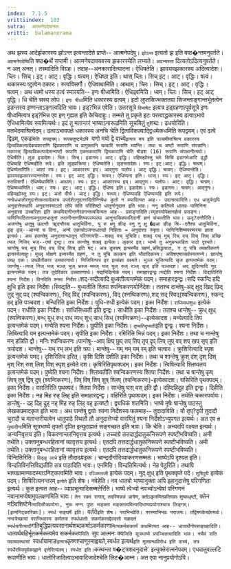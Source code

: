 ```yaml
---
index:  7.1.5
vrittiindex:  103
sutra:  आत्मनेपदेष्वनतः
vritti:  balamanorama 
---
```


अथ झस्य आदेर्झकारस्य झोऽन्त इत्यन्तादेशे प्राप्ते-- आत्मनेपदेषु। `झोऽन्त` इत्यतो झ इति षष्ठ�न्तमनुवर्तते। `आत्मनेपदेष्वि`ति षष्ठ�र्थे सप्तमी। आत्मनेपदावयवस्य झकारस्येति लभ्यते। `अदभ्यस्ता` दित्यतोऽदित्यनुवर्तते। न अत् अनत्। तस्मादिति विग्रहः। तदाह--अनकारादित्यादना। ऐधिषतेति। झावयवझकारस्य अदित्यादेशः। च्लिः। सिच्। इट्। आट्। वृद्धिः। षत्वम्। ऐधिष्ठा इति। थास् च्लिः। सिच् इट्। आट्। वृद्धिः। षत्वं। थकारस्य ष्टुत्वेन ठकारः। रुत्वविसर्गौ। ऐधिषाथामिति। आथाम्। च्लिः। सिच्। इट्। आट्। वृद्धिः। षत्वम्। अथ ध्वमो धस्य ठत्वं स्मारयति-- इणः षीध्वमिति। ऐधिढ्वमिति। ध्वम्। च्लिः। सिच्। इट् आट् वृद्धिः। धि चेति सस्य लोपः। `इणः षीध्व`मिति धकारस्य ढत्वम्। इटो लुप्तसिज्भक्ततया सिजन्ताङ्गान्तर्भूतत्वेन इडन्तस्य इण्णन्ताऽङ्गत्वदिति भावः। इड्?भिन्न एवेति। उत्तरसूत्रे `विभाषेट` इत्यत्र इड्ग्रहणात्पूर्वसूत्रे इणः षीध्वमित्यत्र इड्?भिन्न एव इण् गृह्यत इति केचिदाहुः। तन्मते तु प्रकृते इटः परत्वाद्धकारस्य ढत्वाऽभावे ऐधिध्वमित्येव रूपमित्यर्थः। इदं तु मतान्तरं भाष्याऽनारूढमिति सूचयितुं `तु`शब्दः। ढधयोरिति। मतभेदमाश्रित्येदम्। ढत्वाऽभावपक्षे धकारस्य अनचि चेति द्वित्वविकल्पाद्द्विधमेकधमिति रूपद्वयम्। एवं ढत्वे द्विढम्, एकढ`मिति रूपद्वयम्। रूपचतुष्टयेऽपि `यणो मयो द्वे वाच्ये` इत्यत्र मय इति पञ्चमीमाश्रित्य वकारस्य द्वित्वविकल्पादेकवकाराणि द्विवकाराणि च प्रागुक्तानि चत्वारि रूपाणि भवन्ति। तथा च अष्टौ रूपाणि संपन्नानि। मकारस् द्वितवविकल्पादेतान्यष्टौ रूपाणि एकमकाराणि द्विमकाराणि चेति षोडश (16) रूपाणि संपन्नानीत्यर्थः। ऐधिषीति। लुङ इडादेशः। च्लिः। सिच्। इडागमः। आट्। वृद्धिः। वहिमह्योस्तु च्लेः सिचि इडागमेआटि वृद्धौ ऐधिष्वहि ऐधिष्महीति रूपे। इति लुङ्प्रक्रिया। ऐधिष्यतेति। लृङस्तादेशः। स्यः। इट्।आट्। वृद्धिः। षत्वम्। ऐधिष्येतामिति। आतां स्यः। इट्। आकारस्य इय्। आद्गुणः यलोपः। आट् वृद्धिः। षत्वम्। ऐधिष्यन्तेति। झावयवझकारस्यान्तादेशः। स्यः। इट् आट् वृद्धिः। षत्वम्। ऐधिष्यता इति। थास्। स्यः। इट् आट्। वृद्धिः। रुतविसर्गौ। ऐधिष्येथामिति। आथाम्। स्यः। इट्। आकारस्य इय्। आद्गुणः। यलोपः। आट्। वृद्धिः। षत्वम्।ऐधिष्यध्वमिति। ध्वम्। स्यः। इट्। आट्। वृद्धिः। ऐधिष्य इति। इडादेशः। स्यः। इडागमः। षत्वम्। आद्गुणः। वहिमह्योस्तु स्यः। इट्। अतो दीर्घः। आट्। वृद्धिः। षत्वम्। ऐधिष्यावहि ऐधिष्यामहि इति रूपे। नन्वेधधातोरनुदात्तेत्कत्वादेकाच उपदेशेऽनुदात्तादितीण्निषेधः कुतो न स्यादित्यत आह-- उदात्तत्वादिति। एध धातुर्यद्यपि अनुदात्तेत्तथापि अनुदात्तस्याऽतो लोपे सति परिशिष्टो धातुर्नानुदात्त इति भावः। ननु कतिपये धातवः पाणिनिना अनुदात्ता उच्चरिता इति कथमिदानीन्तनैरवगन्तव्यमित्यत आह-- प्रसङ्गादिति।स्मृतस्योपेक्षानर्हत्वं प्रसङ्गः। पाणिनिपठितानामनुदात्तधातूनां तदानीन्तनशिष्यपरम्परया आनुनासिक्यवदिदानीं ज्ञनं संभवतीति भावः। ऊदृ?दन्तैरिति। अजन्तेषु धातुषु ऊदन्तैः ॠदन्तैस्च धातुभिर्विना, यु रु क्ष्णु शीङ् स्नु नु क्षु �इआ ङीङ् श्रि--एतैश्च धातुभिर्विना, वृङ् वृञ्--आभ्यां च विना, अन्ये एकाचोऽजन्तधातवो निहिताः = अनुदात्ताः स्मृताः। पाणिनिशिष्यपरम्परया ज्ञाता इत्यर्थः। अथ हलन्तेषु अनुदात्तान्धातून् परिगणयति--शक्लृ पच् मुचिति। शक्लृ पच् मुच् रिच् वच् विच् सिच् प्रच्छि त्यज् निजिर् भज्--एषां द्वन्द्वः। तत्र कान्तेषु शक्लृ इत्येकः। लृकार इत्। भाष्ये तु अनुबन्धरहितः पाठो दृश्यते। चान्तेषु पच् मुच् रिच् वच् विच् सिच् इति षट्। अत्र डुपचष् इत्यस्यैव ग्रहणं,प्रसिद्धत्वात्, न तु पचि व्यक्तीकरणे इत्यस्येत्याहुः। मुच्लृ मोक्षणे इत्यस्यैव ग्रहणं, न तु मुचि कल्कन इति भौवादिकस्य। अविशएषात्सर्वस्यत्यन्ये। छान्तेषु प्रच्छ् एकः। प्रच्छीतीकार उच्चारणार्थः। णिजिरित्यत्र इर इत्संज्ञा वक्ष्यते। भुञ्ज भुजित्यादि सृज इत्यन्तमेकं पदम्। जान्तेषु--त्यज् निज् भज् भञ्ज् भुज् भ्रस्ज मस्ज् यज् युज् रुज् रञ्ज् सृज् इति पञ्जदश। अद् क्षुदित्यादि नुद इत्यन्तमेकं पदम्। तत्र तुदेरिकार उच्चारणार्थः। पद्यभिदित्येकं पदम्। समाहारद्वन्द्वः।पद्येति श्यना निर्देशः। विद्यतिरिति श्यना निर्देशः। विनदिति श्नमा निर्देशः। `शद्-सदीत्यादि बुध्यतीत्यन्तमेकं पदम्। समाहारद्वन्द्वः।सदि स्कन्दि हदि क्षुधि इति इका निर्देशः।स्विद्यति-- बुध्यतीति श्तिपा श्यन्विकरणयोर्निदेशः। ततश्च दान्तेषु-अद् क्षुद् खिद् छिद् तुद् नुद् पद् (श्यन्विकरणः), भिद् विद् (श्यन्विकरणः), विद् (श्नम्विकरणः),शद् सद् स्विद्(श्यन्विकरणः), स्कन्द् हद् इति पञ्चदश। बन्धिरिति इका निर्देशः। युधि-रुधी इत्येकं पदम्। इका निर्देशः। `राधिंव्यधशुधः` इत्येकं पदम्। राधीति इका निर्देशः। साधिसिध्यती इति द्वन्द्वः। साधीति इका निर्देशः। ततश्च धान्तेषु-- क्रुध् क्षुध् (श्यन्विकरणः),बन्ध् युध् रुध् राध् व्यध् शुध् साध् सिध् (श्यन्विक्रणः)--इत्येकादश। मन्येत्यादि तिप इत्यन्तमेकं पदम्। मन्येति श्यना निर्देशः। छुपीति इका निर्देशः। `तृप्यतिदृप्यती`इति द्वन्द्वः। श्यना निर्देशः। लिबित्यादि यम इत्यन्तमेकं पदम्। सृपीति इका निर्देशः। रमिरिति भिन्नं पदम्। इका निर्देशः। तथा च नान्तेषु मन् हन्निति द्वौ। मनिः श्यन्विकरणः।पान्तेषु--आप् क्षिप् छुप् तप् तिप् तृप् दृप् लिप् लुप् वप् शप् खप् सृप् इति त्रयोदश। भान्तेषु-- यभ् रभ् लभ् इति त्रयः। मान्तेषु-- गम् नम् यम् रम् इति चत्वारः। क्रुशिरित्यादि स्पृश इत्यन्तमेकं पमद्। दृशिरितिच इरित्। कृशि दिशि दंशीति इका निर्देशः। तथा च शान्तेषु क्रुश् दंश् दृश् दिश् मृश् रिश् रुश् लिश् विश् स्पृश् इत्येते दश। कृषिरितिपृथक्पदम्। इका निर्देशः। त्विषित्यादि श्लिष्यतय इत्यन्तमेकं पदम्। पुष्येति श्यना निर्देशः। श्लिष्यतीति श्यन्विकरणस्य श्तिपा निर्देशः। तथा च षान्तेषु कृष् त्विष् तुष् द्विष् दुष् (श्यन्विकरणः), पिष् विष् शिष् शुष् श्लिष् (श्यन्विकरणः)-इत्येकादश। घसिरिति पृथक्पदम्। इका निर्देशः। वसतिरिति पृथक्पदं। श्तिपा निर्देशः। सान्तेषु घस् वस् इति द्वौ। दह्दिहिदुह इति द्वन्द्वः। दिहीति इका निर्देशः। नह मिह रुह् लिह् इति समाहारद्वन्द्वः। वहिरिति पृथक्पदम्। इका निर्देशः। तथेति चकारपर्यायः। हान्तेषु-- दह् दिह् दुह् नह् मिह रुह् लिह् वह् इत्यष्टौ। द्व्यधिकं शतमिति। भाष्ये मृषेः षान्तेषु पाठस्तु लेखकप्रमादकृत इति भावः। अथ पान्तेषु द्वयोः श्यना निर्देशस्य फलमाह-- तुदादाविति। यौ तृप्?दृपी तुदादौ चुरादौ च मतान्तरीयत्वेन धातुपाठे स्थितौ तौ अनुदात्तेभ्यो वारयितुं श्यना निर्देशोऽभ्युपगत इत्यर्थः। अत एव `शे मुचादीना`मिति सूत्रभाष्ये तृपतो दृपित इत्युदाह्मतं सङ्गच्छत इति भावः। किं चेति। अन्यदपि वक्ष्यत इत्यर्थः। अन्यनिवृत्तय इति। विकरणान्तरनिवृत्तय इत्यर्थः। तच्चाग्रे तत्तदार्द्धदातुकनिरूपणे स्पष्टीभविष्यति। अमी तथेति। उक्तानुबन्धरहितानां व्यावृत्तय इत्यर्थः। एतदपि तत्तदार्द्धधातुकनिरूपणे स्पष्टीभविष्यति। अमी तथेति। उक्तानुबन्धरहितानां व्यावृत्तय इत्यर्थः। एतदपि तत्तदार्द्धधातुकनिरूपणे स्पष्टीभविष्यति। विन्दितिरिति। `विद्लृ लाभे` इति तौदाद#इकः। चान्द्रदौर्गादिव्याकरणसम्मतः। भाष्येऽपि दृश्यत इति। विन्दतिविनत्तिविद्यतीति तत्र पाठादिति भावः। एनमिति। विन्दतिमित्यर्थः। नेह पेठुरिति। तथापि भाष्यप्रामाण्यादस्याऽनिट्कत्वमिति भावः। `रञ्जिमस्जी` इत्येकं पदम्। नुद् क्षुध् इति पृथक्कृते पदे। `शुषिपुषी` इत्येकं पदम्। शिषिरित्यनन्तरम् `इत्येते` इति शेषः। नवेहेति। नव धातवो भाष्यानुक्ता अपि इहानुदात्तेषु परिगणिता इत्यर्थः। कुत इत्यत आह-- व्याघ्रभूत्यादिसम्मतेरिति। भाष्ये त्वेभ्यो नवभ्योऽन्येषां परिगणनं नवानामप्येषामुपलक्षणमिति भावः। `तेन रक्तं रागात्`, `तदस्मिन्नन्नं प्रायेण`, `क्तोऽकृतमितप्रतिपन्नाः` `शुष्कधृष्टौ`, क्तेन नञ्विशिष्टेने`त्यादिसौत्रप्रयोगाः, नुन्नः मग्नः पुष्टः मङ्क्ता मङ्क्तव्यमित्यादिभाष्यप्रयोगाश्चात्र लिङ्गम्। [इत्यनिट्कारिकाः]। स्पर्ध सङ्घर्षे इति। `वर्तते` इति शेषः। पराभिभवेति। परस्याभिभवः पराजयः। तद्विषयकेच्छेत्यर्थः। नन्वत्रेच्छायां पराभिभवस्य कर्मतया स्पर्धधातोः सकर्मकत्वद्देवदत्तो यज्ञदत्तं स्पर्धयतीत्यादौ `गतिबुद्धिप्रत्यवसानार्थशब्दकर्माऽकर्मकाणा`मित्यकर्मककार्यं कथमित्यत आह-- धात्वर्थेनोपसङ्ग्रहादिति। `धात्वर्थबहिर्भूतकर्मकत्वमेव सकर्मकत्व`मिति `सुप आत्मनः क्य`जिति सूत्रभाष्ये प्रपञ्चितत्वादिति भावः। नचैवं सति पदव्यवस्थायां `स्पर्धायामाङ` इत्यत्र `कृष्णश्चाणूरमाह्वयते,स्पर्धत इत्यर्थ` इति मूलग्रन्थविरोध इति वाच्यं, तत्र स्पर्धेरभिवपूर्वकाह्वाने वृत्तेरित्यलम्। स्पर्धत इति। `कत्थन्ता ष�ट्त्रशदनुदात्ते` इत्युक्तेरात्मनेपदम्। एधदातुवल्लटि रूपाणीति भावः। धातोरिजादित्वाऽभावादिजादेश्चेति लिट�आम्न। अत एवा नानुप्रयोगोऽपि।

